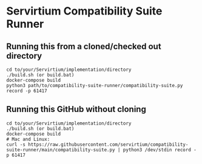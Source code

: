 # Servirtium Compatibility Suite Runner

## Running this from a cloned/checked out directory

```
cd to/your/Servirtium/implementation/directory
./build.sh (or build.bat)
docker-compose build
python3 path/to/compatibility-suite-runner/compatibility-suite.py record -p 61417
```

## Running this GitHub without cloning

```
cd to/your/Servirtium/implementation/directory
./build.sh (or build.bat)
docker-compose build
# Mac and Linux:
curl -s https://raw.githubusercontent.com/servirtium/compatibility-suite-runner/main/compatibility-suite.py | python3 /dev/stdin record -p 61417
```